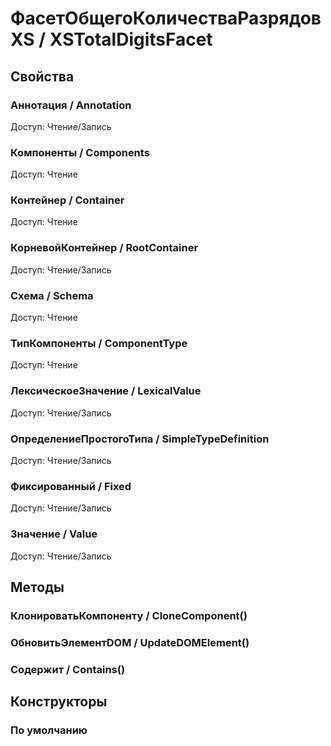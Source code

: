 
# ФасетОбщегоКоличестваРазрядовXS / XSTotalDigitsFacet
      

      
## Свойства
    
### Аннотация / Annotation
Доступ: Чтение/Запись
### Компоненты / Components
Доступ: Чтение
### Контейнер / Container
Доступ: Чтение
### КорневойКонтейнер / RootContainer
Доступ: Чтение/Запись
### Схема / Schema
Доступ: Чтение
### ТипКомпоненты / ComponentType
Доступ: Чтение
### ЛексическоеЗначение / LexicalValue
Доступ: Чтение/Запись
### ОпределениеПростогоТипа / SimpleTypeDefinition
Доступ: Чтение/Запись
### Фиксированный / Fixed
Доступ: Чтение/Запись
### Значение / Value
Доступ: Чтение/Запись
## Методы
    
### КлонироватьКомпоненту / CloneComponent()
    
### ОбновитьЭлементDOM / UpdateDOMElement()
    
### Содержит / Contains()
    
## Конструкторы

  
### По умолчанию
    